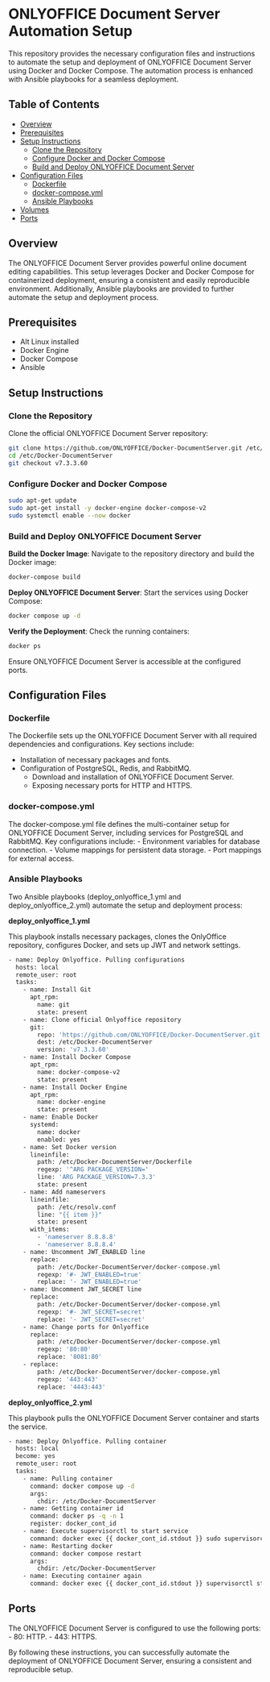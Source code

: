 # ONLYOFFICE Document Server Automation Setup

This repository provides the necessary configuration files and instructions to automate the setup and deployment of ONLYOFFICE Document Server using Docker and Docker Compose. The automation process is enhanced with Ansible playbooks for a seamless deployment.

## Table of Contents
- [Overview](#overview)
- [Prerequisites](#prerequisites)
- [Setup Instructions](#setup-instructions)
  - [Clone the Repository](#clone-the-repository)
  - [Configure Docker and Docker Compose](#configure-docker-and-docker-compose)
  - [Build and Deploy ONLYOFFICE Document Server](#build-and-deploy-onlyoffice-document-server)
- [Configuration Files](#configuration-files)
  - [Dockerfile](#dockerfile)
  - [docker-compose.yml](#docker-composeyml)
  - [Ansible Playbooks](#ansible-playbooks)
- [Volumes](#volumes)
- [Ports](#ports)

## Overview

The ONLYOFFICE Document Server provides powerful online document editing capabilities. This setup leverages Docker and Docker Compose for containerized deployment, ensuring a consistent and easily reproducible environment. Additionally, Ansible playbooks are provided to further automate the setup and deployment process.

## Prerequisites

- Alt Linux installed
- Docker Engine
- Docker Compose
- Ansible

## Setup Instructions

### Clone the Repository

Clone the official ONLYOFFICE Document Server repository:

```bash
git clone https://github.com/ONLYOFFICE/Docker-DocumentServer.git /etc/Docker-DocumentServer
cd /etc/Docker-DocumentServer
git checkout v7.3.3.60
```

### Configure Docker and Docker Compose

```bash
sudo apt-get update
sudo apt-get install -y docker-engine docker-compose-v2
sudo systemctl enable --now docker
```

### Build and Deploy ONLYOFFICE Document Server

**Build the Docker Image**:
Navigate to the repository directory and build the Docker image:
```bash
docker-compose build
```

**Deploy ONLYOFFICE Document Server**:
Start the services using Docker Compose:
```bash
docker compose up -d
```

**Verify the Deployment**:
Check the running containers:
```bash
docker ps
```
Ensure ONLYOFFICE Document Server is accessible at the configured ports.

## Configuration Files
### Dockerfile

The Dockerfile sets up the ONLYOFFICE Document Server with all required dependencies and configurations. Key sections include:
- Installation of necessary packages and fonts.
- Configuration of PostgreSQL, Redis, and RabbitMQ.
     - Download and installation of ONLYOFFICE Document Server.
     - Exposing necessary ports for HTTP and HTTPS.


### docker-compose.yml

The docker-compose.yml file defines the multi-container setup for ONLYOFFICE Document Server, including services for PostgreSQL and RabbitMQ. Key configurations include:
     - Environment variables for database connection.
     - Volume mappings for persistent data storage.
     - Port mappings for external access.

### Ansible Playbooks

Two Ansible playbooks (deploy_onlyoffice_1.yml and deploy_onlyoffice_2.yml) automate the setup and deployment process:

**deploy_onlyoffice_1.yml**

This playbook installs necessary packages, clones the OnlyOffice repository, configures Docker, and sets up JWT and network settings.

```bash
- name: Deploy Onlyoffice. Pulling configurations
  hosts: local
  remote_user: root
  tasks:
    - name: Install Git
      apt_rpm:
        name: git
        state: present
    - name: Clone official Onlyoffice repository
      git:
        repo: 'https://github.com/ONLYOFFICE/Docker-DocumentServer.git'
        dest: /etc/Docker-DocumentServer
        version: 'v7.3.3.60'
    - name: Install Docker Compose
      apt_rpm:
        name: docker-compose-v2
        state: present
    - name: Install Docker Engine
      apt_rpm:
        name: docker-engine
        state: present
    - name: Enable Docker
      systemd:
        name: docker
        enabled: yes
    - name: Set Docker version
      lineinfile:
        path: /etc/Docker-DocumentServer/Dockerfile
        regexp: '^ARG PACKAGE_VERSION='
        line: 'ARG PACKAGE_VERSION=7.3.3'
        state: present
    - name: Add nameservers
      lineinfile:
        path: /etc/resolv.conf
        line: "{{ item }}"
        state: present
      with_items:
        - 'nameserver 8.8.8.8'
        - 'nameserver 8.8.8.4'
    - name: Uncomment JWT_ENABLED line
      replace:
        path: /etc/Docker-DocumentServer/docker-compose.yml
        regexp: '#- JWT_ENABLED=true'
        replace: '- JWT_ENABLED=true'
    - name: Uncomment JWT_SECRET line
      replace:
        path: /etc/Docker-DocumentServer/docker-compose.yml
        regexp: '#- JWT_SECRET=secret'
        replace: '- JWT_SECRET=secret'
    - name: Change ports for Onlyoffice
      replace:
        path: /etc/Docker-DocumentServer/docker-compose.yml
        regexp: '80:80'
        replace: '8081:80'
    - replace:
        path: /etc/Docker-DocumentServer/docker-compose.yml
        regexp: '443:443'
        replace: '4443:443'
```

**deploy_onlyoffice_2.yml**

This playbook pulls the ONLYOFFICE Document Server container and starts the service.

```bash
- name: Deploy Onlyoffice. Pulling container
  hosts: local
  become: yes
  remote_user: root
  tasks:
    - name: Pulling container
      command: docker compose up -d
      args:
        chdir: /etc/Docker-DocumentServer
    - name: Getting container id
      command: docker ps -q -n 1
      register: docker_cont_id
    - name: Execute supervisorctl to start service
      command: docker exec {{ docker_cont_id.stdout }} sudo supervisorctl start ds:example
    - name: Restarting docker
      command: docker compose restart
      args:
        chdir: /etc/Docker-DocumentServer
    - name: Executing container again
      command: docker exec {{ docker_cont_id.stdout }} supervisorctl start ds:example
```
## Ports

The ONLYOFFICE Document Server is configured to use the following ports:
     - 80: HTTP.
     - 443: HTTPS.

By following these instructions, you can successfully automate the deployment of ONLYOFFICE Document Server, ensuring a consistent and reproducible setup.
